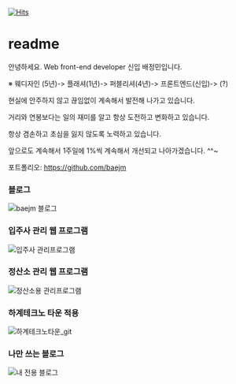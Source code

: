   
  [![Hits](https://hits.seeyoufarm.com/api/count/incr/badge.svg?url=https%3A%2F%2Fgithub.com%2Fgjbae1212%2Fhit-counter)](https://hits.seeyoufarm.com)
  
  

# readme

안녕하세요. Web front-end developer 신입 배정민입니다. <br>

※ 웨디자인 (5년)-> 플래셔(1년)-> 퍼블리셔(4년)-> 프론트엔드(신입)-> (?)

현실에 안주하지 않고 끊임없이 계속해서 발전해 나가고 있습니다.

거리와 연봉보다는 일의 재미를 알고 항상 도전하고 변화하고 있습니다.

항상 겸손하고 초심을 잃지 않도록 노력하고 있습니다.

앞으로도 계속해서 1주일에 1%씩 계속해서 개선되고 나아가겠습니다. ^^~

포트폴리오: https://github.com/baejm

### 블로그
![baejm 블로그](https://user-images.githubusercontent.com/35725338/113386439-36abc800-93c5-11eb-842a-6b419758ebaa.gif)

### 입주사 관리 웹 프로그램
![입주사 관리프로그램](https://user-images.githubusercontent.com/35725338/113386498-58a54a80-93c5-11eb-9d3d-7516993c4ddb.gif)


### 정산소 관리 웹 프로그램
![정산소용 관리프로그램](https://user-images.githubusercontent.com/35725338/113386506-5d69fe80-93c5-11eb-88da-471ac2fc0e7d.gif)

### 하계테크노 타운 적용
![하계테크노타운_git](https://user-images.githubusercontent.com/35725338/113386516-622eb280-93c5-11eb-9b44-4d69d767ea01.gif)


### 나만 쓰는 블로그
![내 전용 블로그](https://user-images.githubusercontent.com/35725338/113387279-f3eaef80-93c6-11eb-9b77-49c8518ebbdc.gif)


